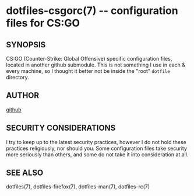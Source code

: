 dotfiles-csgorc(7) -- configuration files for CS:GO
===========================================================

## SYNOPSIS
CS:GO (Counter-Strike: Global Offensive) specific configuration files, located in another github submodule. This is not something I use in each & every machine, so I thought it better not be inside the "root" `dotfile` directory.

## AUTHOR
[github](github.com/gerelef/)

## SECURITY CONSIDERATIONS
I try to keep up to the latest security practices, however I do not hold these practices religiously, nor should you. Some configuration files take security more seriously than others, and some do not take it into consideration at all. 

## SEE ALSO
dotfiles(7), dotfiles-firefox(7), dotfiles-man(7), dotfiles-rc(7)
